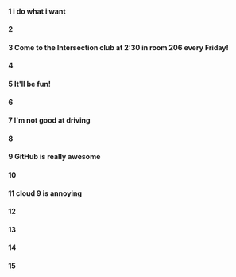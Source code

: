 #### 1 i do what i want 
#### 2
#### 3 Come to the Intersection club at 2:30 in room 206 every Friday! 
#### 4
#### 5 It'll be fun! 
#### 6
#### 7 I'm not good at driving 
#### 8
#### 9 GitHub is really awesome
#### 10
#### 11 cloud 9 is annoying
#### 12
#### 13
#### 14
#### 15